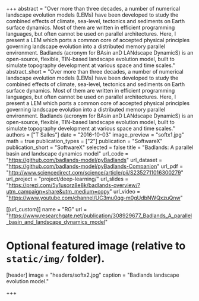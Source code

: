 +++
abstract = "Over more than three decades, a number of numerical landscape evolution models (LEMs) have been developed to study the combined effects of climate, sea-level, tectonics and sediments on Earth surface dynamics. Most of them are written in efficient programming languages, but often cannot be used on parallel architectures. Here, I present a LEM which ports a common core of accepted physical principles governing landscape evolution into a distributed memory parallel environment. Badlands (acronym for BAsin anD LANdscape DynamicS) is an open-source, flexible, TIN-based landscape evolution model, built to simulate topography development at various space and time scales."
abstract_short = "Over more than three decades, a number of numerical landscape evolution models (LEMs) have been developed to study the combined effects of climate, sea-level, tectonics and sediments on Earth surface dynamics. Most of them are written in efficient programming languages, but often cannot be used on parallel architectures. Here, I present a LEM which ports a common core of accepted physical principles governing landscape evolution into a distributed memory parallel environment. Badlands (acronym for BAsin anD LANdscape DynamicS) is an open-source, flexible, TIN-based landscape evolution model, built to simulate topography development at various space and time scales."
authors = ["T Salles"]
date = "2016-10-03"
image_preview = "softx1.jpg"
math = true
publication_types = ["2"]
publication = "SoftwareX"
publication_short = "SoftwareX"
selected = false
title = "Badlands: A parallel basin and landscape dynamics model"
url_code = "https://github.com/badlands-model/pyBadlands"
url_dataset = "https://github.com/badlands-model/pyBadlands-Companion"
url_pdf = "http://www.sciencedirect.com/science/article/pii/S2352711016300279"
url_project = "project/deep-learning/"
url_slides = "https://prezi.com/5y1usorz8e8k/badlands-overview/?utm_campaign=share&utm_medium=copy"
url_video = "https://www.youtube.com/channel/UC3mu0qg-m0gUdbNWQxzuQnw"

[[url_custom]]
name = "RG"
url = "https://www.researchgate.net/publication/308929677_Badlands_A_parallel_basin_and_landscape_dynamics_model"

# Optional featured image (relative to `static/img/` folder).
[header]
image = "headers/softx2.jpg"
caption = "Badlands landscape evolution model."

+++
